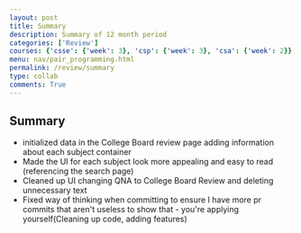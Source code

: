 ```yaml
---
layout: post
title: Summary
description: Summary of 12 month period 
categories: ['Review']
courses: {'csse': {'week': 3}, 'csp': {'week': 3}, 'csa': {'week': 2}}
menu: nav/pair_programming.html
permalink: /review/summary
type: collab
comments: True
---
```


## Summary

- initialized data in the College Board review page adding information about each subject container
- Made the UI for each subject look more appealing and easy to read (referencing the search page)
- Cleaned up UI changing QNA to College Board Review and deleting unnecessary text
- Fixed way of thinking when committing to ensure I have more pr commits that aren't useless to show that - you're applying yourself(Cleaning up code, adding features)